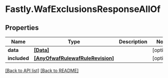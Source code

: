 # Fastly.WafExclusionsResponseAllOf

## Properties

Name | Type | Description | Notes
------------ | ------------- | ------------- | -------------
**data** | [**[Data]**](Data.md) |  | [optional] 
**included** | [**[AnyOfwafRulewafRuleRevision]**](AnyOfwafRulewafRuleRevision.md) |  | [optional] 



[[Back to API list]](../../README.md#endpoints) [[Back to README]](../../README.md)
